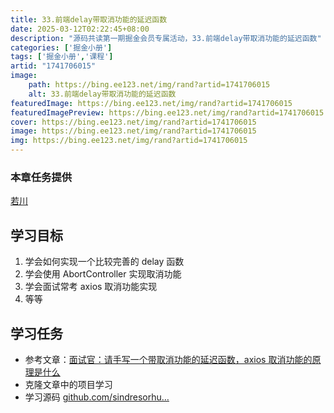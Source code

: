 ```yaml
---
title: 33.前端delay带取消功能的延迟函数
date: 2025-03-12T02:22:45+08:00
description: "源码共读第一期掘金会员专属活动，33.前端delay带取消功能的延迟函数"
categories: ['掘金小册']
tags: ['掘金小册','课程']
artid: "1741706015"
image:
    path: https://bing.ee123.net/img/rand?artid=1741706015
    alt: 33.前端delay带取消功能的延迟函数
featuredImage: https://bing.ee123.net/img/rand?artid=1741706015
featuredImagePreview: https://bing.ee123.net/img/rand?artid=1741706015
cover: https://bing.ee123.net/img/rand?artid=1741706015
image: https://bing.ee123.net/img/rand?artid=1741706015
img: https://bing.ee123.net/img/rand?artid=1741706015
---
```


### 本章任务提供
[若川](https://juejin.cn/user/1415826704971918)

## 学习目标

1.  学会如何实现一个比较完善的 delay 函数
1.  学会使用 AbortController 实现取消功能
1.  学会面试常考 axios 取消功能实现
1.  等等

## 学习任务

-   参考文章：[面试官：请手写一个带取消功能的延迟函数，axios 取消功能的原理是什么](https://juejin.cn/post/7042461373904715812 "https://juejin.cn/post/7042461373904715812")
-   克隆文章中的项目学习
-   学习源码 [github.com/sindresorhu…](https://link.juejin.cn?target=https%3A%2F%2Fgithub.com%2Fsindresorhus%2Fdelay%2Fblob%2Fmain%2Findex.js "https://github.com/sindresorhus/delay/blob/main/index.js")
